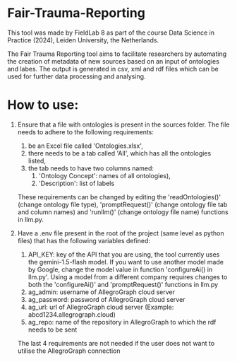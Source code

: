 # Fair-Trauma-Reporting
This tool was made by FieldLab 8 as part of the course Data Science in Practice (2024), Leiden University, the Netherlands.

The Fair Trauma Reporting tool aims to facilitate researchers by automating the creation of metadata of new sources based on an input of ontologies and labes. The output is generated in csv, xml and rdf files which can be used for further data processing and analysing.


# How to use:
1. Ensure that a file with ontologies is present in the sources folder. The file needs to adhere to the following requirements: 
   1. be an Excel file called 'Ontologies.xlsx',
   2. there needs to be a tab called 'All', which has all the ontologies listed,
   3. the tab needs to have two columns named: 
      1. 'Ontology Concept': names of all ontologies),
      2. 'Description': list of labels 
      
   These requirements can be changed by editing the 'readOntologies()' (change ontology file type), 'promptRequest()' (change ontology file tab and column names) and 'runllm()' (change ontology file name) functions in llm.py.
2. Have a .env file present in the root of the project (same level as python files) that has the following variables defined: 
   1. API_KEY: key of the API that you are using, the tool currently uses the gemini-1.5-flash model. If you want to use another model made by Google, change the model value in function 'configureAi() in llm.py'. Using a model from a different company requires changes to both the 'configureAi()' and 'promptRequest()' functions in llm.py
   2. ag_admin: username of AllegroGraph cloud server
   3. ag_password: password of AllegroGraph cloud server
   4. ag_url: url of AllegroGraph cloud server (Example: abcd1234.allegrograph.cloud)
   5. ag_repo: name of the repository in AllegroGraph to which the rdf needs to be sent
   
   The last 4 requirements are not needed if the user does not want to utilise the AllegroGraph connection